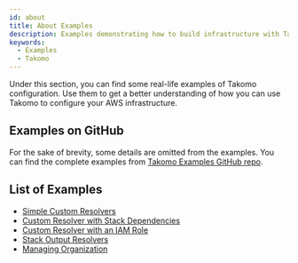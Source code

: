 ```yaml
---
id: about
title: About Examples
description: Examples demonstrating how to build infrastructure with Takomo.
keywords:
  - Examples
  - Takomo
---
```


Under this section, you can find some real-life examples of Takomo configuration. Use them to get a better understanding of how you can use Takomo to configure your AWS infrastructure.

## Examples on GitHub

For the sake of brevity, some details are omitted from the examples. You can find the complete examples from [Takomo Examples GitHub repo](https://github.com/takomo-io/takomo-examples).

## List of Examples

- [Simple Custom Resolvers](/docs/examples/simple-custom-resolvers)
- [Custom Resolver with Stack Dependencies](/docs/examples/custom-resolver-with-stack-dependencies)
- [Custom Resolver with an IAM Role](/docs/examples/custom-resolver-with-iam-role)
- [Stack Output Resolvers](/docs/examples/stack-output-resolvers)
- [Managing Organization](/docs/examples/managing-organization)
